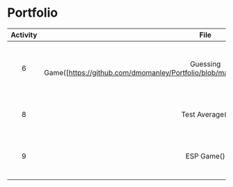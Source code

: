# Portfolio

| Activity | File | Description |
| :------: | :--: | :---------: |
| 6 | Guessing Game([https://github.com/dmomanley/Portfolio/blob/main/Activity%206/src/GuessingGame.java)]| Game where player guesses a random number |
| 8 | Test Average() | Gives average score on students |
| 9 | ESP Game() | Player has 10 tries to guess a random color

